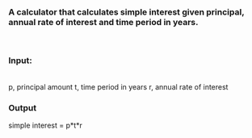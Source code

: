 <h3>A calculator that calculates simple interest given principal, annual rate of interest and time period in years.</h3><br>

<h3>Input:</h3><br>
   p, principal amount
   t, time period in years
   r, annual rate of interest
<br><h3>Output</h3>
   simple interest = p*t*r
